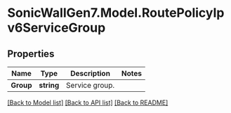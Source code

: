 # SonicWallGen7.Model.RoutePolicyIpv6ServiceGroup

## Properties

Name | Type | Description | Notes
------------ | ------------- | ------------- | -------------
**Group** | **string** | Service group. | 

[[Back to Model list]](../README.md#documentation-for-models) [[Back to API list]](../README.md#documentation-for-api-endpoints) [[Back to README]](../README.md)

